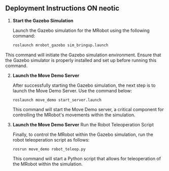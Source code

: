## Deployment Instructions ON neotic

1. **Start the Gazebo Simulation**

   Launch the Gazebo simulation for the MRobot using the following command:

   ```bash 
   roslaunch mrobot_gazebo sim_bringup.launch
   ```
   
This command will initiate the Gazebo simulation environment. Ensure that the Gazebo simulator is properly installed and set up before running this command.

2. **Launch the Move Demo Server**

   After successfully starting the Gazebo simulation, the next step is to launch the Move Demo Server. Use the command below:
   
       roslaunch move_demo start_server.launch
   This command will start the Move Demo server, a critical component for controlling the MRobot's movements within the simulation.

3. **Launch the Move Demo Server**
   Run the Robot Teleoperation Script
   
   Finally, to control the MRobot within the Gazebo simulation, run the robot teleoperation script as follows:
   
       rosrun move_demo robot_teleop.py
   This command will start a Python script that allows for teleoperation of the MRobot within the simulation.
